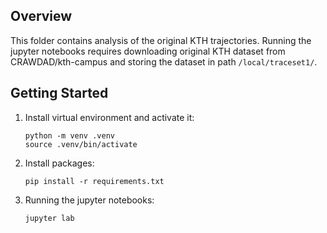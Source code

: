 ## Overview

This folder contains analysis of the original KTH trajectories. Running the jupyter notebooks requires downloading original KTH dataset from CRAWDAD/kth-campus and storing the dataset in path `/local/traceset1/`.

## Getting Started

1. Install virtual environment and activate it:

   ```
   python -m venv .venv
   source .venv/bin/activate
   ```

2. Install packages:

   ```
   pip install -r requirements.txt
   ```

3. Running the jupyter notebooks:
   ```
   jupyter lab
   ```
